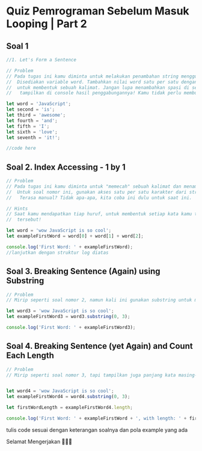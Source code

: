 # Quiz Pemrograman Sebelum Masuk Looping | Part 2
## Soal 1
```js
//1. Let's Form a Sentence

// Problem
// Pada tugas ini kamu diminta untuk melakukan penambahan string menggunakan simbol +.
//  Disediakan variable word. Tambahkan nilai word satu per satu dengan nilai variable lain
//  untuk membentuk sebuah kalimat. Jangan lupa menambahkan spasi di setiap kata, dan
//   tampilkan di console hasil penggabungannya! Kamu tidak perlu membuat variable baru!

let word = 'JavaScript';
let second = 'is';
let third = 'awesome';
let fourth = 'and';
let fifth = 'I';
let sixth = 'love';
let seventh = 'it!';

//code here
```
## Soal 2. Index Accessing - 1 by 1
```js
// Problem
// Pada tugas ini kamu diminta untuk "memecah" sebuah kalimat dan menampilkan setiap kata didalamnya.
//  Untuk soal nomor ini, gunakan akses satu per satu karakter dari string untuk mengambil setiap huruf dalam kata.
//   Terasa manual? Tidak apa-apa, kita coba ini dulu untuk saat ini.

// Hints
// Saat kamu mendapatkan tiap huruf, untuk membentuk setiap kata kamu tinggal menggunakan simbol + untuk membentuk kata
//  tersebut!

let word = 'wow JavaScript is so cool';
let exampleFirstWord = word[0] + word[1] + word[2];

console.log('First Word: ' + exampleFirstWord);
//lanjutkan dengan struktur log diatas
```
## Soal 3. Breaking Sentence (Again) using Substring
```js
// Problem
// Mirip seperti soal nomor 2, namun kali ini gunakan substring untuk mengambil potongan dari tiap kata!

let word3 = 'wow JavaScript is so cool';
let exampleFirstWord3 = word3.substring(0, 3);

console.log('First Word: ' + exampleFirstWord3);
```

## Soal 4. Breaking Sentence (yet Again) and Count Each Length
```js
// Problem
// Mirip seperti soal nomor 3, tapi tampilkan juga panjang kata masing-masingnya!


let word4 = 'wow JavaScript is so cool';
let exampleFirstWord4 = word4.substring(0, 3);

let firstWordLength = exampleFirstWord4.length;

console.log('First Word: ' + exampleFirstWord + ', with length: ' + firstWordLength);
```

tulis code sesuai dengan keterangan soalnya dan pola example yang ada

Selamat Mengerjakan 👨🏻‍🌾
